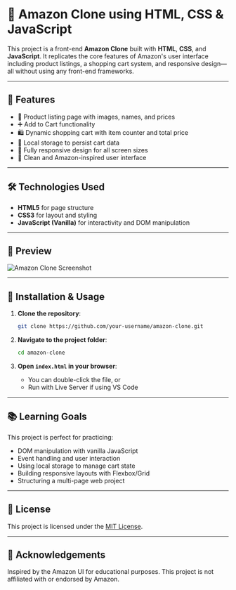 # 🛒 Amazon Clone using HTML, CSS & JavaScript

This project is a front-end **Amazon Clone** built with **HTML**, **CSS**, and **JavaScript**. It replicates the core features of Amazon's user interface including product listings, a shopping cart system, and responsive design—all without using any front-end frameworks.

---

## 🚀 Features

- 🧾 Product listing page with images, names, and prices  
- ➕ Add to Cart functionality  
- 🛍️ Dynamic shopping cart with item counter and total price  
- 💾 Local storage to persist cart data  
- 📱 Fully responsive design for all screen sizes  
- 🎨 Clean and Amazon-inspired user interface  

---

## 🛠️ Technologies Used

- **HTML5** for page structure  
- **CSS3** for layout and styling  
- **JavaScript (Vanilla)** for interactivity and DOM manipulation  

---

## 📸 Preview

<!-- Add a screenshot of your project below -->
![Amazon Clone Screenshot](screenshot.png)

---

## 📂 Installation & Usage

1. **Clone the repository**:
   ```bash
   git clone https://github.com/your-username/amazon-clone.git
   ```

2. **Navigate to the project folder**:
   ```bash
   cd amazon-clone
   ```

3. **Open `index.html` in your browser**:
   - You can double-click the file, or
   - Run with Live Server if using VS Code

---

## 📚 Learning Goals

This project is perfect for practicing:

- DOM manipulation with vanilla JavaScript  
- Event handling and user interaction  
- Using local storage to manage cart state  
- Building responsive layouts with Flexbox/Grid  
- Structuring a multi-page web project  

---

## 📄 License

This project is licensed under the [MIT License](LICENSE).

---

## 🙌 Acknowledgements

Inspired by the Amazon UI for educational purposes. This project is not affiliated with or endorsed by Amazon.
